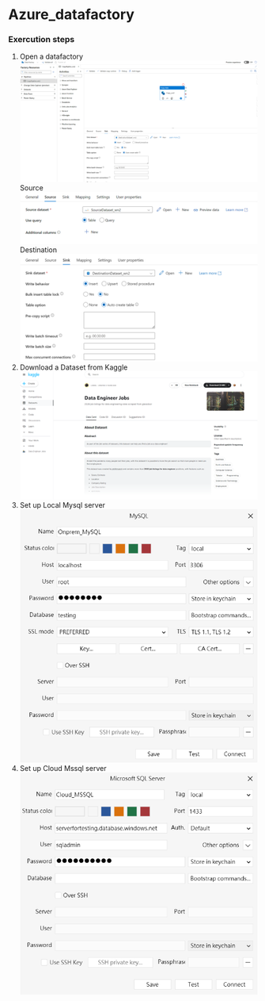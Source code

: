 # Azure_datafactory

### Exercution steps ######

1. Open a datafactory \
![alt text](https://github.com/mhowai0802/Azure_datafactory/blob/main/pictures/datafactory_brief.png)
Source \
![alt text](https://github.com/mhowai0802/Azure_datafactory/blob/main/pictures/datafactory_source.png)
Destination \
![alt text](https://github.com/mhowai0802/Azure_datafactory/blob/main/pictures/datafactory_sink.png)
2. Download a Dataset from Kaggle \
![alt text](https://github.com/mhowai0802/Azure_datafactory/blob/main/pictures/kaggle_dataengineer.png)
3. Set up Local Mysql server \
![alt text](https://github.com/mhowai0802/Azure_datafactory/blob/main/pictures/mysql_config.png)
4. Set up Cloud Mssql server \
![alt text](https://github.com/mhowai0802/Azure_datafactory/blob/main/pictures/mssql_config.png)
